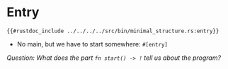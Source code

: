 # Entry

```rust,noplaypen
{{#rustdoc_include ../../../../src/bin/minimal_structure.rs:entry}}
```

- No main, but we have to start somewhere: `#[entry]`

*Question: What does the part `fn start() -> !` tell us about the program?*